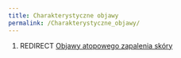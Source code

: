 ```yaml
---
title: Charakterystyczne objawy
permalink: /Charakterystyczne_objawy/
---
```


1.  REDIRECT [Objawy atopowego zapalenia skóry](/atopedia/Objawy_atopowego_zapalenia_skóry "wikilink")

